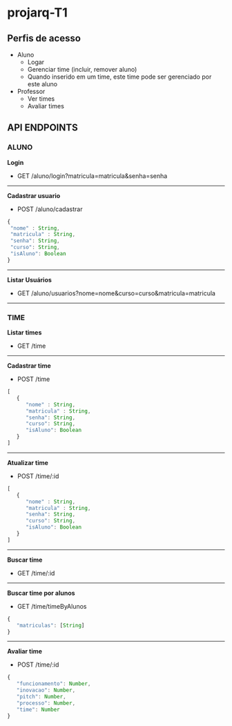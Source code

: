 # projarq-T1

## Perfis de acesso
 - Aluno
    - Logar
    - Gerenciar time (incluir, remover aluno)
    - Quando inserido em um time, este time pode ser gerenciado por este aluno
 - Professor
    - Ver times
    - Avaliar times
  
## API ENDPOINTS
### ALUNO

   **Login**

  - GET /aluno/login?matricula=matricula&senha=senha 
   
---

   **Cadastrar usuario**

  - POST /aluno/cadastrar
    
   ```javascript
   {
    "nome" : String,
    "matricula" : String,
    "senha": String,
    "curso": String,
    "isAluno": Boolean
   }
   ```
   
---

   **Listar Usuários**
   
  - GET /aluno/usuarios?nome=nome&curso=curso&matricula=matricula

---

### TIME

  **Listar times**
  
  - GET /time

---

   **Cadastrar time**
  - POST /time
  
   ```javascript
   [
      {
         "nome" : String,
         "matricula" : String,
         "senha": String,
         "curso": String,
         "isAluno": Boolean
      }
   ]
   ```

  ---
 
  
  **Atualizar time**
  - POST /time/:id
  
   ```javascript
   [
      {
         "nome" : String,
         "matricula" : String,
         "senha": String,
         "curso": String,
         "isAluno": Boolean
      }
   ]
   ```

---

  **Buscar time**
  - GET /time/:id


---

  **Buscar time por alunos**
  - GET /time/timeByAlunos
   ```javascript
   {
      "matriculas": [String]
   }
   ```

---

  **Avaliar time**
  - POST /time/:id
   ```javascript
   {
      "funcionamento": Number,
      "inovacao": Number,
      "pitch": Number,
      "processo": Number,
      "time": Number
   }
   ```
   
   
  
